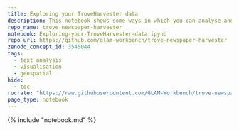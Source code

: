 ```yaml
---
title: Exploring your TroveHarvester data
description: This notebook shows some ways in which you can analyse and visualise the article metadata you've harvested — show the distribution of articles over time and space; find which newspapers published the most articles.
repo_name: trove-newspaper-harvester
notebook: Exploring-your-TroveHarvester-data.ipynb
repo_url: https://github.com/glam-workbench/trove-newspaper-harvester
zenodo_concept_id: 3545044
tags:
  - text analysis
  - visualisation
  - geospatial
hide:
  - toc
rocrate: "https://raw.githubusercontent.com/GLAM-Workbench/trove-newspaper-harvester/master/ro-crate-metadata.json"
page_type: notebook
---
```


{% include "notebook.md" %}